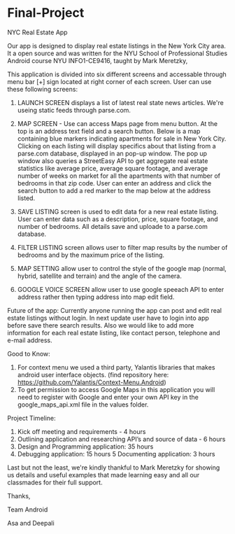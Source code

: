 
# Final-Project 

NYC Real Estate App

Our app is designed to display real estate listings in the New York City area. It a open source and was written for the NYU School of Professional Studies Android course NYU INFO1-CE9416, taught by Mark Meretzky,

This application is divided into six different screens and accessable through menu bar [+] sign located at right corner of each screen. User can use these following screens:

1. LAUNCH SCREEN displays a list of latest real state news articles. We're useing static feeds through parse.com.

2. MAP SCREEN - Use can access Maps page from menu button. At the top is an address text field and a search button. Below is a map containing blue markers indicating apartments for sale in New York City. Clicking on each listing will display specifics about that listing from a parse.com database, displayed in an pop-up window. The pop up window also queries a StreetEasy API to get aggregate real estate statistics like average price, average square footage, and average number of weeks on market for all the apartments with that number of bedrooms in that zip code. User can enter an address and click the search button to add a red marker to the map below at the address listed. 

3. SAVE LISTING screen is used to edit data for a new real estate listing. User can enter data such as a description, price, square footage, and number of bedrooms. All details save and uploade to a parse.com database.

4. FILTER LISTING screen allows user to filter map results by the number of bedrooms and by the maximum price of the listing.

5. MAP SETTING allow user to control the style of the google map (normal, hybrid, satellite and terrain) and the angle of the camera.

6. GOOGLE VOICE SCREEN allow user to use google speeach API to enter address rather then typing address into map edit field.

Future of the app: 
Currently anyone running the app can post and edit real estate listings without login. In next update user have to login into app before save there search results. Also we would like to add more information for each real estate listing, like contact person, telephone and e-mail address.

Good to Know:

1. For context menu we used a third party, Yalantis libraries that makes android user interface objects. (find repository here: https://github.com/Yalantis/Context-Menu.Android)
2. To get permission to access Google Maps in this application you will need to register with Google and enter your own API key in the google_maps_api.xml file in the values folder.

Project Timeline:

1. Kick off meeting and requirements - 4 hours
2. Outlining application and researching API’s and source of data - 6 hours
3. Design and Programming application: 35 hours
4. Debugging application: 15 hours
5  Documenting application: 3 hours

Last but not the least, we're kindly thankful to Mark Meretzky for showing us details and useful examples that made learning easy and all our classmades for their full support.

Thanks,

Team Android

Asa and Deepali


